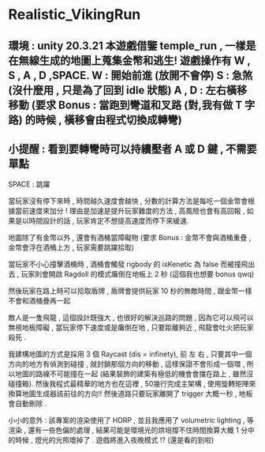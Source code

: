 # Realistic_VikingRun
環境 : unity 20.3.21
本遊戲借鑒 temple_run , 一樣是在無線生成的地圖上蒐集金幣和逃生!
遊戲操作有 W , S , A , D ,SPACE.
W : 開始前進 (放開不會停)
S : 急煞 (沒什麼用 , 只是為了回到 idle 狀態)
A , D : 左右橫移移動 (要求 Bonus : 當跑到彎道和叉路 (對,我有做 T 字路) 的時候 , 橫移會由程式切換成轉彎)
------
小提醒 : 看到要轉彎時可以持續壓者 A 或 D 鍵 , 不需要單點
------
SPACE : 跳躍

當玩家沒有停下來時 , 時間越久速度會越快 , 分數的計算方法是每吃一個金幣會根據當前速度來加分 !
理由是加速是提升玩家難度的方法 , 高風險也會有高回報 , 如果是以時間設計的話 , 玩家肯定不想提高速度而停下來緩速.

地圖除了有金幣以外 , 還會有酒桶當障礙物 (要求 Bonus : 金幣不會與酒桶重疊 , 金幣會浮在酒桶上方 , 玩家需要跳躍拾取)

當玩家不小心撞擊酒桶時 , 酒桶會觸發 rigbody 的 isKenetic 為 false 而被撞飛出去 , 玩家則會開啟 Ragdoll 的模式癱倒在地板上 2 秒 (這個我也想要 bonus qwq)

然後玩家在路上時可以拾取盾牌 , 盾牌會提供玩家 10 秒的無敵時間 , 跟金幣一樣不會和酒桶疊再一起

敵人是一隻飛龍 , 這個設計既強大 , 也很好的解決巡路的問題 , 因為它可以飛可以無視地板障礙 , 當玩家停下速度或是癱倒在地 , 只要距離夠近 , 飛龍會吐火把玩家殺死 .

我建構地圖的方式是採用 3 個 Raycast (dis = infinety), 前 左 右 , 只要其中一個方向的地方有偵測到碰撞 , 就封鎖那個方向的移動 , 這樣保證不會形成一個環 , 所以地圖的路線不可能撞在一起 (結果裝飾的建築有極低的機會會擋在路上 , 雖然沒碰撞箱).
然後我程式最精華的地方也在這裡 , 50幾行完成主架構 , 使用旋轉矩陣來換算地圖生成器該前往的方向!!
然後道路只要玩家離開了 trigger 大概一秒 , 地板會自動刪除 .

小小的意外 : 該專案的渲染使用了 HDRP , 並且我應用了 volumetric lighting , 等渲染 , 還有一些色偏的處理 , 結果可能是環境光的烘培撐不住時間換算大概 1 分中的時候 , 燈光的光照壞掉了 . 遊戲將進入夜晚模式 !? (還是看的到啦)
